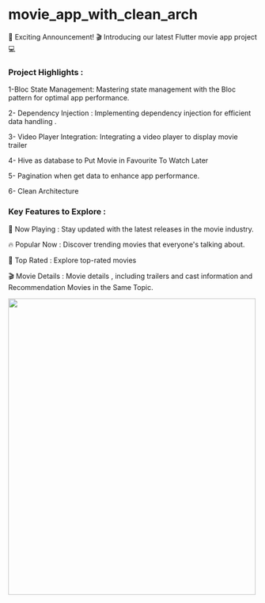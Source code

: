 # movie_app_with_clean_arch

🚀 Exciting Announcement! 🎬 Introducing our latest Flutter movie app project 💻


<h3>Project Highlights :</h3>

1-Bloc State Management: Mastering state management with the Bloc pattern for optimal app performance.

2- Dependency Injection : Implementing dependency injection for efficient data handling .

3- Video Player Integration: Integrating a video player to display movie trailer

4- Hive as database to Put Movie in Favourite To Watch Later

5- Pagination when get data to enhance app performance.

6- Clean Architecture 

<h3>Key Features to Explore :</h3>

🎥 Now Playing  : Stay updated with the latest releases in the movie industry.

🔥 Popular Now : Discover trending movies that everyone's talking about.

🌟 Top Rated : Explore top-rated movies 

🎬 Movie Details : Movie details , including trailers and cast information and Recommendation Movies in the Same Topic.

<img src="https://drive.google.com/file/d/1YRSnmOD7kF6A53JbQOkzlM0VMgylrsG5/view?usp=drive_link" width="500" height="600">

